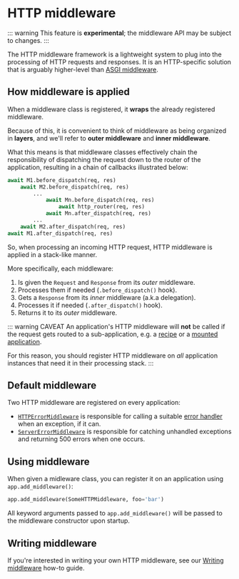 # HTTP middleware

::: warning
This feature is **experimental**; the middleware API may be subject to changes.
:::

The HTTP middleware framework is a lightweight system to plug into the processing of HTTP requests and responses. It is an HTTP-specific solution that is arguably higher-level than [ASGI middleware].

## How middleware is applied

When a middleware class is registered, it **wraps** the already registered middleware.

Because of this, it is convenient to think of middleware as being organized in **layers**, and we'll refer to **outer middleware** and **inner middleware**.

What this means is that middleware classes effectively chain the responsibility of dispatching the request down to the router of the application, resulting in a chain of callbacks illustrated below:

```python
await M1.before_dispatch(req, res)
    await M2.before_dispatch(req, res)
        ...
            await Mn.before_dispatch(req, res)
                await http_router(req, res)
            await Mn.after_dispatch(req, res)
        ...
    await M2.after_dispatch(req, res)
await M1.after_dispatch(req, res)
```

So, when processing an incoming HTTP request, HTTP middleware is applied in a stack-like manner.

More specifically, each middleware:

1. Is given the `Request` and `Response` from its _outer_ middleware.
2. Processes them if needed (`.before_dispatch()` hook).
3. Gets a `Response` from its _inner_ middleware (a.k.a delegation).
4. Processes it if needed (`.after_dispatch()` hook).
5. Returns it to its _outer_ middleware.

::: warning CAVEAT
An application's HTTP middleware will **not** be called if the request gets routed to a sub-application, e.g. a [recipe](/guides/architecture/recipes.md) or a [mounted application](/api/applications.md#mount).

For this reason, you should register HTTP middleware on _all_ application instances that need it in their processing stack.
:::

## Default middleware

Two HTTP middleware are registered on every application:

- [`HTTPErrorMiddleware`](../../api/errors.md#httperrormiddleware) is responsible for calling a suitable [error handler](./error-handling.md) when an exception, if it can.
- [`ServerErrorMiddleware`](../../api/errors.md#servererrormiddleware) is responsible for catching unhandled exceptions and returning 500 errors when one occurs.

## Using middleware

When given a midleware class, you can register it on an application using `app.add_middleware()`:

```python
app.add_middleware(SomeHTTPMiddleware, foo='bar')
```

All keyword arguments passed to `app.add_middleware()` will be passed to the middleware constructor upon startup.

## Writing middleware

If you're interested in writing your own HTTP middleware, see our [Writing middleware] how-to guide.

[writing middleware]: ../../how-to/middleware.md
[asgi]: https://asgi.readthedocs.io
[asgi middleware]: ../agnostic/asgi-middleware.md
